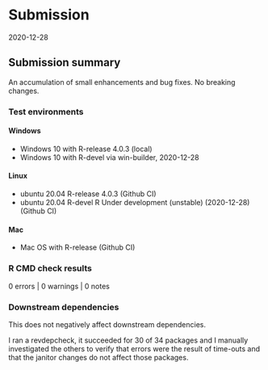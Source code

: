 # Submission
2020-12-28

## Submission summary
An accumulation of small enhancements and bug fixes.  No breaking changes.

### Test environments

#### Windows
* Windows 10 with R-release 4.0.3 (local)
* Windows 10 with R-devel via win-builder, 2020-12-28

#### Linux
* ubuntu 20.04 R-release 4.0.3 (Github CI)
* ubuntu 20.04 R-devel R Under development (unstable) (2020-12-28) (Github CI)

#### Mac
* Mac OS with R-release (Github CI)

### R CMD check results
0 errors | 0 warnings | 0 notes

### Downstream dependencies
This does not negatively affect downstream dependencies.

I ran a revdepcheck, it succeeded for 30 of 34 packages and I manually investigated the others to verify that errors were the result of time-outs and that the janitor changes do not affect those packages.
